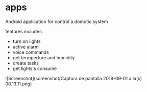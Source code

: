 # apps

Android application for control a domotic system

features includes:

- turn on lights
- active alarm
- voice commands
- get termperture and humidity
- create tasks
- get lights's consume


![Screenshot](screenshot/Captura de pantalla 2018-09-01 a la(s) 00.13.11.png)
